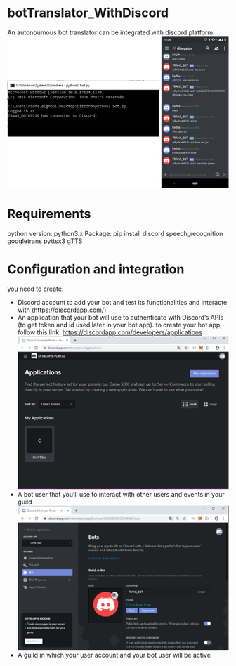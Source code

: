 # botTranslator_WithDiscord
An autonoumous bot translator can be integrated with discord platform.
![Demo](https://github.com/Ridha-ELGHOUL/botTranslator_WithDiscord/blob/master/img/demo_bot.png)
# Requirements
python version: python3.x
Package: 
pip install discord 
            speech_recognition
            googletrans
            pyttsx3
            gTTS
# Configuration and integration
you need to create:
- Discord account to add your bot and test its functionalities and interacte with (https://discordapp.com/). 
- An application that your bot will use to authenticate with Discord’s APIs (to get token and id used later in your bot app).
to create your bot app, follow this link: https://discordapp.com/developers/applications
![Demo](https://github.com/Ridha-ELGHOUL/botTranslator_WithDiscord/blob/master/img/create_app.png)
- A bot user that you’ll use to interact with other users and events in your guild
![Demo](https://github.com/Ridha-ELGHOUL/botTranslator_WithDiscord/blob/master/img/bot_app.png)
- A guild in which your user account and your bot user will be active
